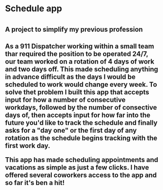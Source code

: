 <h1> Schedule app <h1>

<h2>A project to simplify my previous profession<h2>

<p>As a 911 Dispatcher working within a small team thar required the position to be operated 24/7, our team worked on a rotation of 4 days of work and two days off.
This made scheduling anything in advance difficult as the days I would be scheduled to work would change every week. To solve thet problem I built this app that accepts input for how a number of consecutive workdays, followed by the number of consective days of, then accepts input for how far into the future you'd like to track the schedule and finally asks for a "day one" or the first day of any rotation as the schedule begins tracking with the first work day.

This app has made scheduling appointments and vacations as simple as just a few clicks. I have offered several coworkers access to the app and so far it's ben a hit!</p>
